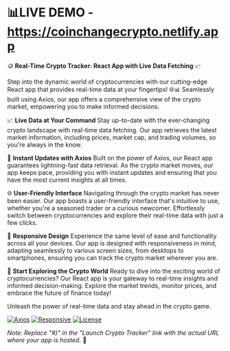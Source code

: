 # 📊LIVE DEMO - https://coinchangecrypto.netlify.app


🪙 **Real-Time Crypto Tracker: React App with Live Data Fetching** 📈

Step into the dynamic world of cryptocurrencies with our cutting-edge React app that provides real-time data at your fingertips! 🌐📊 Seamlessly built using Axios, our app offers a comprehensive view of the crypto market, empowering you to make informed decisions.

📈 **Live Data at Your Command**
Stay up-to-date with the ever-changing crypto landscape with real-time data fetching. Our app retrieves the latest market information, including prices, market cap, and trading volumes, so you're always in the know.

🔄 **Instant Updates with Axios**
Built on the power of Axios, our React app guarantees lightning-fast data retrieval. As the crypto market moves, our app keeps pace, providing you with instant updates and ensuring that you have the most current insights at all times.

🌐 **User-Friendly Interface**
Navigating through the crypto market has never been easier. Our app boasts a user-friendly interface that's intuitive to use, whether you're a seasoned trader or a curious newcomer. Effortlessly switch between cryptocurrencies and explore their real-time data with just a few clicks.

📱 **Responsive Design**
Experience the same level of ease and functionality across all your devices. Our app is designed with responsiveness in mind, adapting seamlessly to various screen sizes, from desktops to smartphones, ensuring you can track the crypto market wherever you are.

🚀 **Start Exploring the Crypto World**
Ready to dive into the exciting world of cryptocurrencies? Our React app is your gateway to real-time insights and informed decision-making. Explore the market trends, monitor prices, and embrace the future of finance today!



Unleash the power of real-time data and stay ahead in the crypto game.

[![Axios](https://img.shields.io/badge/Powered%20by-Axios-%2343982E3)](https://axios-http.com/)
[![Responsive](https://img.shields.io/badge/Responsive-Design-%2300C7B7)](#)
[![License](https://img.shields.io/badge/License-MIT-blue)](LICENSE)

*Note: Replace "#)" in the "Launch Crypto Tracker" link with the actual URL where your app is hosted.* 🚀




